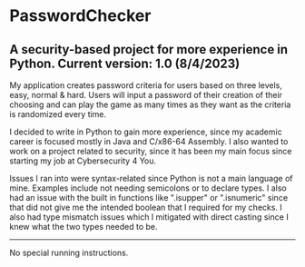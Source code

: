 # PasswordChecker
A security-based project for more experience in Python. 
Current version: 1.0 (8/4/2023)
--------------------------------------------------------------
My application creates password criteria for users based on three levels,
easy, normal & hard. Users will input a password of their creation of their
choosing and can play the game as many times as they want as the criteria
is randomized every time. 

I decided to write in Python to gain more experience, since my academic career
is focused mostly in Java and C/x86-64 Assembly. I also wanted to work on a project related
to security, since it has been my main focus since starting my job at Cybersecurity 4 You.

Issues I ran into were syntax-related since Python is not a main language of mine. Examples include
not needing semicolons or to declare types. I also had an issue with the built in functions like 
".isupper" or ".isnumeric" since that did not give me the intended boolean that I required for my checks.
I also had type mismatch issues which I mitigated with direct casting since I knew what the two types
needed to be.

---------------------------------------------------------------
No special running instructions.

